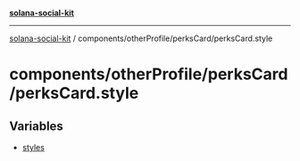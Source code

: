 [**solana-social-kit**](../../../../README.md)

***

[solana-social-kit](../../../../README.md) / components/otherProfile/perksCard/perksCard.style

# components/otherProfile/perksCard/perksCard.style

## Variables

- [styles](variables/styles.md)
